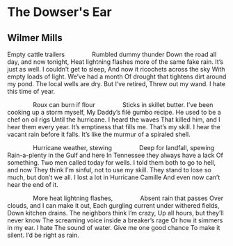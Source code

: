 # The Dowser's Ear
## Wilmer Mills
Empty cattle trailers
               Rumbled dummy thunder
Down the road all day, and now tonight,
Heat lightning flashes more of the same fake rain.
It’s just as well. I couldn’t get to sleep,
And now it ricochets across the sky
With empty loads of light. We’ve had a month
Of drought that tightens dirt around my pond.
The local wells are dry. But I’ve retired,
Threw out my wand. I hate this time of year.

               Roux can burn if flour
               Sticks in skillet butter.
I’ve been cooking up a storm myself,
My Daddy’s filé gumbo recipe.
He used to be a chef on oil rigs
Until the hurricane. I heard the waves
That killed him, and I hear them every year.
It’s emptiness that fills me. That’s my skill.
I hear the vacant rain before it falls.
It’s like the murmur of a spiraled shell.

               Hurricane weather, stewing
               Deep for landfall, spewing
Rain-a-plenty in the Gulf and here
In Tennessee they always have a lack
Of something. Two men called today for wells.
I told them both to go to hell, and now
They think I’m sinful, not to use my skill.
They stand to lose so much, but don’t we all.
I lost a lot in Hurricane Camille
And even now can’t hear the end of it.

               More heat lightning flashes,
               Absent rain that passes
Over clouds, and I can make it out,
Each gurgling current under withered fields,
Down kitchen drains. The neighbors think I’m crazy,
Up all hours, but they’ll never know
The screaming voice inside a breaker’s rage
Or how it simmers in my ear. I hate
The sound of water. Give me one good chance
To make it silent. I’d be right as rain.